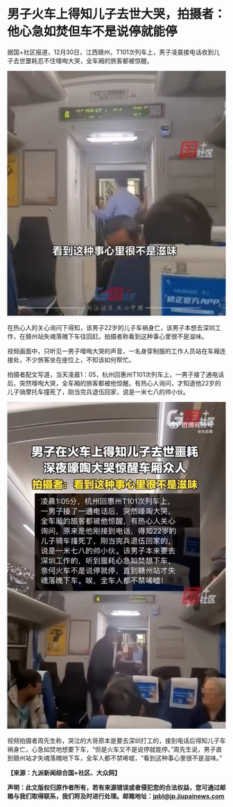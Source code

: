 # 男子火车上得知儿子去世大哭，拍摄者：他心急如焚但车不是说停就能停

据国+社区报道，12月30日，江西赣州，T101次列车上，男子凌晨接电话收到儿子去世噩耗忍不住嚎啕大哭，全车厢的旅客都被惊醒。

![cf510c3a9ba17fade1ad0c485398000f.jpg](https://raw.githubusercontent.com/qqhsx/qqnews_image/main/2023/12/30/男子火车上得知儿子去世大哭，拍摄者：他心急如焚但车不是说停就能停/cf510c3a9ba17fade1ad0c485398000f.jpg)

在热心人的关心询问下得知，该男子22岁的儿子车祸身亡，该男子本想去深圳工作，在赣州站失魂落魄下车往回赶。拍摄者称看到这种事心里很不是滋味。

视频画面中，只听见一男子嚎啕大哭的声音，一名身穿制服的工作人员站在车厢连接处，不少旅客坐在座位上，不知该如何帮忙。

拍摄者配文写道，当天凌晨1：05，杭州回惠州T101次列车上，一男子接了通电话后，突然嚎啕大哭，全车厢的旅客都被他惊醒。有热心人询问，才知道他22岁的儿子骑摩托车撞死了，刚当完兵退伍回家，说是一米七八的帅小伙。

![2e2b710bf7e72b430866191e1a437c3b.jpg](https://raw.githubusercontent.com/qqhsx/qqnews_image/main/2023/12/30/男子火车上得知儿子去世大哭，拍摄者：他心急如焚但车不是说停就能停/2e2b710bf7e72b430866191e1a437c3b.jpg)

视频拍摄者周先生称，哭泣的大哥原本是要去深圳打工的，接到电话后得知儿子车祸身亡，心急如焚地想要下车，“但是火车又不是说停就能停。”周先生说，男子直到赣州站才失魂落魄地下车，全车人都不禁唏嘘，“看到这种事心里很不是滋味。”

**【来源：九派新闻综合国+社区、大众网】**

**声明：此文版权归原作者所有，若有来源错误或者侵犯您的合法权益，您可通过邮箱与我们取得联系，我们将及时进行处理。邮箱地址：jpbl@jp.jiupainews.com**

